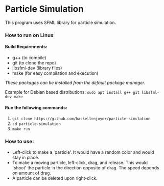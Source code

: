 # Particle Simulation

This program uses SFML library for particle simulation.

### How to run on Linux

#### Build Requirements:
- g++ (to compile)
- git (to clone the repo)
- libsfml-dev (library files)
- make (for easy compilation and execution)

*These packages can be installed from the default package manager.*

Example for Debian based distributions:
`sudo apt install g++ git libsfml-dev make`

#### Run the following commands:
1. `git clone https://github.com/haskellenjoyer/particle-simulation`
2. `cd particle-simulation`
3. `make run`

### How to use:
- Left-click to make a 'particle'. It would have a random color and would stay in place.
- To make a moving particle, left-click, drag, and release. This would 'shoot' the particle in the direction opposite of drag. The speed depends on amount of drag.
- A particle can be deleted upon right-click.
